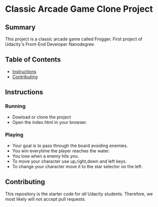 # Classic Arcade Game Clone Project
## Summary
This project is a classic arcade game called Frogger.
First project of Udacity's Front-End Developer Nanodegree.

## Table of Contents

- [Instructions](#instructions)
- [Contributing](#contributing)

## Instructions

### Running
- Dowload or clone the project
- Open the index.html in your browser.

### Playing
- Your goal is to pass through the board avoiding enemies.
- You win everytime the player reaches the water.
- You lose when a enemy hits you.
- To move your character use up,right,down and left keys.
- To change your character move it to the star selector on the left.


<!-- Use this [rubric](https://review.udacity.com/#!/rubrics/15/view) for self-checking your submission.

Make sure the functions you write are **object-oriented** - either class functions (like `Player` and `Enemy`) or class prototype functions such as `Enemy.prototype.checkCollisions`. Also make sure that the keyword `this` is used appropriately within your class and class prototype functions to refer to the object the function is called upon.

Your **README.md** file should be updated with instructions on both how to 1. Run and 2. Play your arcade game.

For detailed instructions on how to get started, check out this [guide](https://docs.google.com/document/d/1v01aScPjSWCCWQLIpFqvg3-vXLH2e8_SZQKC8jNO0Dc/pub?embedded=true). -->

## Contributing

This repository is the starter code for _all_ Udacity students. Therefore, we most likely will not accept pull requests.
